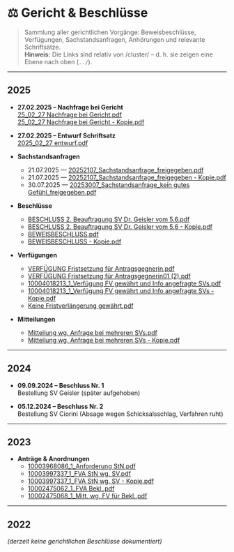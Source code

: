# ⚖️ Gericht & Beschlüsse

> Sammlung aller gerichtlichen Vorgänge: Beweisbeschlüsse, Verfügungen, Sachstandsanfragen, Anhörungen und relevante Schriftsätze.  
> **Hinweis:** Die Links sind relativ von /cluster/ – d. h. sie zeigen eine Ebene nach oben (`../`).  

---

## 2025

- **27.02.2025 – Nachfrage bei Gericht**  
  [25_02_27 Nachfrage bei Gericht.pdf](../25_02_27%20Nachfrage%20bei%20Gericht.pdf)  
  [25_02_27 Nachfrage bei Gericht - Kopie.pdf](../25_02_27%20Nachfrage%20bei%20Gericht%20-%20Kopie.pdf)

- **27.02.2025 – Entwurf Schriftsatz**  
  [2025_02_27 entwurf.pdf](../2025_02_27%20entwurf.pdf)

- **Sachstandsanfragen**  
  - 21.07.2025 — [20252107_Sachstandsanfrage_freigegeben.pdf](../20252107_Sachstandsanfrage_freigegeben.pdf)  
  - 21.07.2025 — [20252107_Sachstandsanfrage_freigegeben - Kopie.pdf](../20252107_Sachstandsanfrage_freigegeben%20-%20Kopie.pdf)  
  - 30.07.2025 — [20253007_Sachstandsanfrage_kein gutes Gefühl_freigegeben.pdf](../20253007_Sachstandsanfrage_kein%20gutes%20Gef%C3%BChl_freigegeben.pdf)

- **Beschlüsse**  
  - [BESCHLUSS 2. Beauftragung SV Dr. Geisler vom 5.6.pdf](../BESCHLUSS%202.%20Beauftragung%20SV%20Dr.%20Geisler%20vom%205.6.pdf)  
  - [BESCHLUSS 2. Beauftragung SV Dr. Geisler vom 5.6 - Kopie.pdf](../BESCHLUSS%202.%20Beauftragung%20SV%20Dr.%20Geisler%20vom%205.6%20-%20Kopie.pdf)  
  - [BEWEISBESCHLUSS.pdf](../BEWEISBESCHLUSS.pdf)  
  - [BEWEISBESCHLUSS - Kopie.pdf](../BEWEISBESCHLUSS%20-%20Kopie.pdf)

- **Verfügungen**  
  - [VERFÜGUNG Fristsetzung für Antragsgegnerin.pdf](../VERF%C3%9CGUNG%20Fristsetzung%20f%C3%BCr%20Antragsgegnerin.pdf)  
  - [VERFÜGUNG Fristsetzung für Antragsgegnerin01 (2).pdf](../VERF%C3%9CGUNG%20Fristsetzung%20f%C3%BCr%20Antragsgegnerin01%20(2).pdf)  
  - [10004018213_1_Verfügung FV gewährt und Info angefragte SVs.pdf](../10004018213_1_Verf%C3%BCgung%20FV%20gew%C3%A4hrt%20und%20Info%20angefragte%20SVs.pdf)  
  - [10004018213_1_Verfügung FV gewährt und Info angefragte SVs - Kopie.pdf](../10004018213_1_Verf%C3%BCgung%20FV%20gew%C3%A4hrt%20und%20Info%20angefragte%20SVs%20-%20Kopie.pdf)  
  - [Keine Fristverlängerung gewährt.pdf](../Keine%20Fristverl%C3%A4ngerung%20gew%C3%A4hrt.pdf)

- **Mitteilungen**  
  - [Mitteilung wg. Anfrage bei mehreren SVs.pdf](../Mitteilung%20wg.%20Anfrage%20bei%20mehreren%20SVs.pdf)  
  - [Mitteilung wg. Anfrage bei mehreren SVs - Kopie.pdf](../Mitteilung%20wg.%20Anfrage%20bei%20mehreren%20SVs%20-%20Kopie.pdf)

---

## 2024

- **09.09.2024 – Beschluss Nr. 1**  
  Bestellung SV Geisler (später aufgehoben)  

- **05.12.2024 – Beschluss Nr. 2**  
  Bestellung SV Ciorini (Absage wegen Schicksalsschlag, Verfahren ruht)  

---

## 2023

- **Anträge & Anordnungen**  
  - [10003968086_1_Anforderung StN.pdf](../10003968086_1_Anforderung%20StN.pdf)  
  - [10003997337_1_FVA StN wg. SV.pdf](../10003997337_1_FVA%20StN%20wg.%20SV.pdf)  
  - [10003997337_1_FVA StN wg. SV - Kopie.pdf](../10003997337_1_FVA%20StN%20wg.%20SV%20-%20Kopie.pdf)  
  - [10002475062_1_FVA Bekl..pdf](../10002475062_1_FVA%20Bekl..pdf)  
  - [10002475068_1_Mitt. wg. FV für Bekl..pdf](../10002475068_1_Mitt.%20wg.%20FV%20f%C3%BCr%20Bekl..pdf)

---

## 2022

*(derzeit keine gerichtlichen Beschlüsse dokumentiert)*
